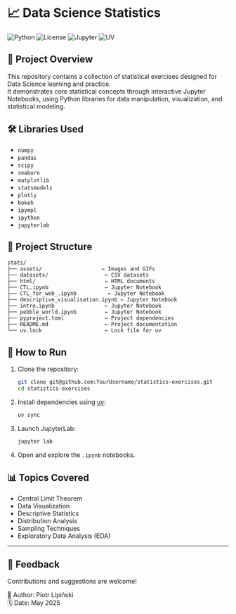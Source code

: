 

# 📈 Data Science Statistics

![Python](https://img.shields.io/badge/Python-3.11%2B-blue.svg)
![License](https://img.shields.io/badge/License-MIT-lightgrey.svg)
![Jupyter](https://img.shields.io/badge/Jupyter-Notebook-orange.svg)
![UV](https://img.shields.io/badge/Dependency%20Manager-UV-blueviolet)

## 📄 Project Overview

This repository contains a collection of statistical exercises designed for Data Science learning and practice.  
It demonstrates core statistical concepts through interactive Jupyter Notebooks, using Python libraries for data manipulation, visualization, and statistical modeling.

## 🛠️ Libraries Used

- `numpy`
- `pandas`
- `scipy`
- `seaborn`
- `matplotlib`
- `statsmodels`
- `plotly`
- `bokeh`
- `ipympl`
- `ipython`
- `jupyterlab`

## 📂 Project Structure

```
stats/
├── assets/                   ← Images and GIFs
├── datasets/                  ← CSV datasets
├── html/                      ← HTML documents
├── CTL.ipynb                  ← Jupyter Notebook
├── CTL_for_web_.ipynb          ← Jupyter Notebook
├── descriptive_visualisation.ipynb ← Jupyter Notebook
├── intro.ipynb                ← Jupyter Notebook
├── pebble_world.ipynb         ← Jupyter Notebook
├── pyproject.toml             ← Project dependencies
├── README.md                  ← Project documentation
└── uv.lock                    ← Lock file for uv
```

## 🚀 How to Run

1. Clone the repository:
   ```bash
   git clone git@github.com:YourUsername/statistics-exercises.git
   cd statistics-exercises
   ```

2. Install dependencies using [uv](https://github.com/astral-sh/uv):
   ```bash
   uv sync
   ```

3. Launch JupyterLab:
   ```bash
   jupyter lab
   ```

4. Open and explore the `.ipynb` notebooks.

## 📊 Topics Covered

- Central Limit Theorem
- Data Visualization
- Descriptive Statistics
- Distribution Analysis
- Sampling Techniques
- Exploratory Data Analysis (EDA)

---

## 💬 Feedback

Contributions and suggestions are welcome!

👤 Author: Piotr Lipiński  
🗓 Date: May 2025

